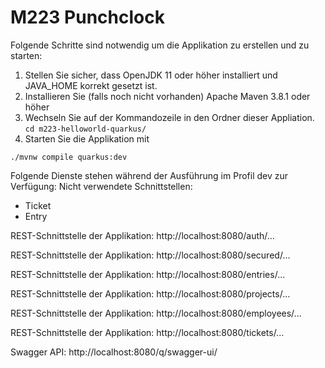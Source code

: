 # M223 Punchclock

Folgende Schritte sind notwendig um die Applikation zu erstellen und zu starten: 
1. Stellen Sie sicher, dass OpenJDK 11 oder höher installiert und JAVA_HOME korrekt gesetzt ist.  
2. Installieren Sie (falls noch nicht vorhanden) Apache Maven 3.8.1 oder höher
3. Wechseln Sie auf der Kommandozeile in den Ordner dieser Appliation. 
`cd m223-helloworld-quarkus/`
4. Starten Sie die Applikation mit 
```shell script
./mvnw compile quarkus:dev
```

Folgende Dienste stehen während der Ausführung im Profil dev zur Verfügung:
Nicht verwendete Schnittstellen:
- Ticket
- Entry

REST-Schnittstelle der Applikation: 
http://localhost:8080/auth/...

REST-Schnittstelle der Applikation: 
http://localhost:8080/secured/...

REST-Schnittstelle der Applikation:
http://localhost:8080/entries/...

REST-Schnittstelle der Applikation:
http://localhost:8080/projects/...

REST-Schnittstelle der Applikation:
http://localhost:8080/employees/...

REST-Schnittstelle der Applikation:
http://localhost:8080/tickets/...

Swagger API: http://localhost:8080/q/swagger-ui/
